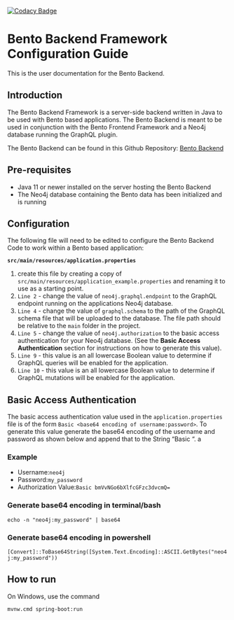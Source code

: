 [![Codacy Badge](https://app.codacy.com/project/badge/Grade/197ca1f70b6a47618332548b6da480c1)](https://www.codacy.com/gh/CBIIT/bento-backend?utm_source=github.com&amp;utm_medium=referral&amp;utm_content=CBIIT/bento-backend&amp;utm_campaign=Badge_Grade)

# Bento Backend Framework Configuration Guide
This is the user documentation for the Bento Backend.

## Introduction
The Bento Backend Framework is a server-side backend written in Java to be used with Bento based applications. The Bento Backend is meant to be used in conjunction with the Bento Frontend Framework and a Neo4j database running the GraphQL plugin.

The Bento Backend can be found in this Github Repository: [Bento Backend](https://github.com/CBIIT/bento-backend)
## Pre-requisites
*   Java 11 or newer installed on the server hosting the Bento Backend
*   The Neo4j database containing the Bento data has been initialized and is running

## Configuration
The following file will need to be edited to configure the Bento Backend Code to work within a Bento based application:

**````src/main/resources/application.properties````**

1.  create this file by creating a copy of ````src/main/resources/application_example.properties```` and renaming it to use as a starting point.
2.  ````Line 2```` - change the value of ````neo4j.graphql.endpoint```` to the GraphQL endpoint running on the applications Neo4j database.
3.  ````Line 4```` - change the value of  ````graphql.schema```` to the path of the GraphQL schema file that will be uploaded to the database. The file path should be relative to the ````main```` folder in the project.
4.  ````Line 5```` - change the value of ````neo4j.authorization```` to the basic access authentication for your Neo4j database. (See the **Basic Access Authentication** section for instructions on how to generate this value).
5.  ````Line 9```` - this value is an all lowercase Boolean value to determine if GraphQL queries will be enabled for the application.
6.  ````Line 10```` - this value is an all lowercase Boolean value to determine if GraphQL mutations will be enabled for the application.

## Basic Access Authentication
The basic access authentication value used in the ````application.properties```` file is of the form ````Basic <base64 encoding of username:password>````. To generate this value generate the base64 encoding of the username and password as shown below and append that to the String “Basic “.
    a
### Example

*   Username:````neo4j````
*   Password:````my_password````
*   Authorization Value:````Basic bmVvNGo6bXlfcGFzc3dvcmQ=````

### Generate base64 encoding in terminal/bash

````echo -n "neo4j:my_password" | base64````

### Generate base64 encoding in powershell

````[Convert]::ToBase64String([System.Text.Encoding]::ASCII.GetBytes("neo4j:my_password"))````

## How to run

On Windows, use the command

```bash
mvnw.cmd spring-boot:run
```
